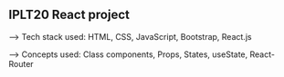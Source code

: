 ## IPLT20 React project
--> Tech stack used: HTML, CSS, JavaScript, Bootstrap, React.js

--> Concepts used: Class components, Props, States, useState, React-Router